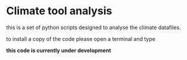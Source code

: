  # Climate tool analysis 

this is a set of python scripts designed to analyse the climate datafiles.

to install a copy of the code please open a terminal and type

**this code is currently under development**

